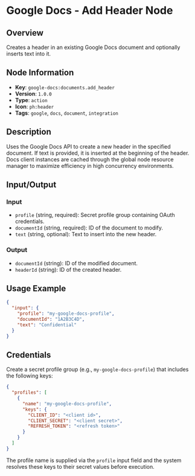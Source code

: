# Google Docs - Add Header Node

## Overview
Creates a header in an existing Google Docs document and optionally inserts text into it.

## Node Information
- **Key**: `google-docs:documents.add_header`
- **Version**: `1.0.0`
- **Type**: `action`
- **Icon**: `ph:header`
- **Tags**: `google`, `docs`, `document`, `integration`

## Description
Uses the Google Docs API to create a new header in the specified document. If text is provided, it is inserted at the beginning of the header. Docs client instances are cached through the global node resource manager to maximize efficiency in high concurrency environments.

## Input/Output
### Input
- `profile` (string, required): Secret profile group containing OAuth credentials.
- `documentId` (string, required): ID of the document to modify.
- `text` (string, optional): Text to insert into the new header.

### Output
- `documentId` (string): ID of the modified document.
- `headerId` (string): ID of the created header.

## Usage Example
```json
{
  "input": {
    "profile": "my-google-docs-profile",
    "documentId": "1A2B3C4D",
    "text": "Confidential"
  }
}
```

## Credentials
Create a secret profile group (e.g., `my-google-docs-profile`) that includes the following keys:

```json
{
  "profiles": [
    {
      "name": "my-google-docs-profile",
      "keys": {
        "CLIENT_ID": "<client id>",
        "CLIENT_SECRET": "<client secret>",
        "REFRESH_TOKEN": "<refresh token>"
      }
    }
  ]
}
```

The profile name is supplied via the `profile` input field and the system resolves these keys to their secret values before execution.
